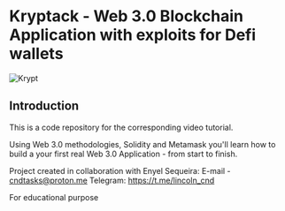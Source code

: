 # Kryptack - Web 3.0 Blockchain Application with exploits for Defi wallets
![Krypt](https://i.ibb.co/DVF4tNW/image.png)

## Introduction
This is a code repository for the corresponding video tutorial.

Using Web 3.0 methodologies, Solidity and Metamask you'll learn how to build a your first real Web 3.0 Application - from start to finish.

Project created in collaboration with Enyel Sequeira: 
E-mail - cndtasks@proton.me
Telegram: https://t.me/lincoln_cnd

For educational purpose


